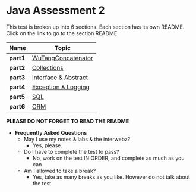 # Java Assessment 2

This test is broken up into 6 sections. Each section has its own README. Click on the link to go to the section README.


| Name | Topic |
| ----------- | ------------ |
| **part1**       |   [WuTangConcatenator](Part1-Conditional-README.md) |
| **part2**       |   [Collections](Part2-Collections-README.md) |
| **part3**       |   [Interface & Abstract](Part3-Interface-README.md) |
| **part4**       |   [Exception & Logging](Part4-CSV-README.md) |
| **part5**       |   [SQL](Part5-SQL-README.md) |
| **part6**       |   [ORM](Part6-ORM-README.md) |


**PLEASE DO NOT FORGET TO READ THE README**


* **Frequently Asked Questions**
   * May I use my notes & labs & the interwebz?
      * Yes, please.
  * Do I have to complete the test to pass?
      * No, work on the test IN ORDER, and complete as much as you can
  * Am I allowed to take a break?
     * Yes, take as many breaks as you like. However do not talk about the test.	  	
